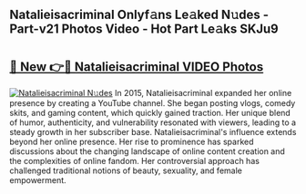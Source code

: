 ## Natalieisacriminal Onlyf𝚊ns Le𝚊ked N𝚞des - Part-v21 Photos Video - Hot Part Le𝚊ks SKJu9

# <h2><a href="http://ab51494.deff.icu/?id=Natalieisacriminal">🔗 New 👉🔴 Natalieisacriminal VIDEO Photos</a></h2>

[![Natalieisacriminal N𝚞des](https://i.imgur.com/rIISA9y.gif)](http://ab51494.deff.icu/?id=Natalieisacriminal)
In 2015, Natalieisacriminal expanded her online presence by creating a YouTube channel. She began posting vlogs, comedy skits, and gaming content, which quickly gained traction. Her unique blend of humor, authenticity, and vulnerability resonated with viewers, leading to a steady growth in her subscriber base. Natalieisacriminal's influence extends beyond her online presence. Her rise to prominence has sparked discussions about the changing landscape of online content creation and the complexities of online fandom. Her controversial approach has challenged traditional notions of beauty, sexuality, and female empowerment.
